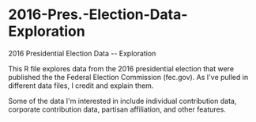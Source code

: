 # 2016-Pres.-Election-Data-Exploration
2016 Presidential Election Data -- Exploration 

This R file explores data from the 2016 presidential election that were published the the Federal Election Commission (fec.gov). 
As I've pulled in different data files, I credit and explain them. 

Some of the data I'm interested in include individual contribution data, corporate contribution data, partisan affiliation, and other features. 
